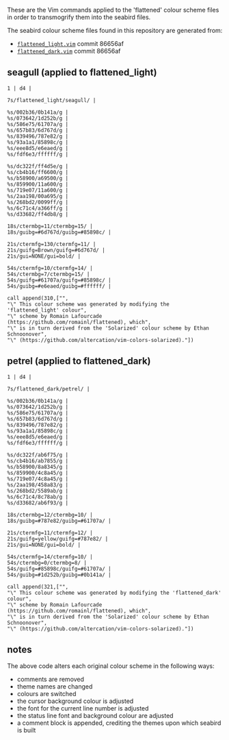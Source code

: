 These are the Vim commands applied to the 'flattened' colour scheme files in order to transmogrify them into the seabird files.

The seabird colour scheme files found in this repository are generated from:

- [`flattened_light.vim`](https://github.com/romainl/flattened/blob/master/colors/flattened_light.vim) commit 86656af
- [`flattened_dark.vim`](https://github.com/romainl/flattened/blob/master/colors/flattened_dark.vim) commit 86656af

## seagull (applied to flattened_light)

```
1 | d4 |

7s/flattened_light/seagull/ |

%s/002b36/0b141a/g |
%s/073642/1d252b/g |
%s/586e75/61707a/g |
%s/657b83/6d767d/g |
%s/839496/787e82/g |
%s/93a1a1/85898c/g |
%s/eee8d5/e6eaed/g |
%s/fdf6e3/ffffff/g |

%s/dc322f/ff4d5e/g |
%s/cb4b16/ff6600/g |
%s/b58900/a69500/g |
%s/859900/11a600/g |
%s/719e07/11a600/g |
%s/2aa198/00a695/g |
%s/268bd2/0099ff/g |
%s/6c71c4/a366ff/g |
%s/d33682/ff4db8/g |

18s/ctermbg=11/ctermbg=15/ |
18s/guibg=#6d767d/guibg=#85898c/ |

21s/ctermfg=130/ctermfg=11/ |
21s/guifg=Brown/guifg=#6d767d/ |
21s/gui=NONE/gui=bold/ |

54s/ctermfg=10/ctermfg=14/ |
54s/ctermbg=7/ctermbg=15/ |
54s/guifg=#61707a/guifg=#85898c/ |
54s/guibg=#e6eaed/guibg=#ffffff/ |

call append(310,["",
"\" This colour scheme was generated by modifying the 'flattened_light' colour",
"\" scheme by Romain Lafourcade (https://github.com/romainl/flattened), which",
"\" is in turn derived from the 'Solarized' colour scheme by Ethan Schnoonover",
"\" (https://github.com/altercation/vim-colors-solarized)."])
```

## petrel (applied to flattened_dark)

```
1 | d4 |

7s/flattened_dark/petrel/ |

%s/002b36/0b141a/g |
%s/073642/1d252b/g |
%s/586e75/61707a/g |
%s/657b83/6d767d/g |
%s/839496/787e82/g |
%s/93a1a1/85898c/g |
%s/eee8d5/e6eaed/g |
%s/fdf6e3/ffffff/g |

%s/dc322f/ab6f75/g |
%s/cb4b16/ab7855/g |
%s/b58900/8a8345/g |
%s/859900/4c8a45/g |
%s/719e07/4c8a45/g |
%s/2aa198/458a83/g |
%s/268bd2/5589ab/g |
%s/6c71c4/8c78ab/g |
%s/d33682/ab6f93/g |

18s/ctermbg=12/ctermbg=10/ |
18s/guibg=#787e82/guibg=#61707a/ |

21s/ctermfg=11/ctermfg=12/ |
21s/guifg=yellow/guifg=#787e82/ |
21s/gui=NONE/gui=bold/ |

54s/ctermfg=14/ctermfg=10/ |
54s/ctermbg=0/ctermbg=8/ |
54s/guifg=#85898c/guifg=#61707a/ |
54s/guibg=#1d252b/guibg=#0b141a/ |

call append(321,["",
"\" This colour scheme was generated by modifying the 'flattened_dark' colour",
"\" scheme by Romain Lafourcade (https://github.com/romainl/flattened), which",
"\" is in turn derived from the 'Solarized' colour scheme by Ethan Schnoonover",
"\" (https://github.com/altercation/vim-colors-solarized)."])
```

## notes

The above code alters each original colour scheme in the following ways:

- comments are removed
- theme names are changed
- colours are switched
- the cursor background colour is adjusted
- the font for the current line number is adjusted
- the status line font and background colour are adjusted
- a comment block is appended, crediting the themes upon which seabird is built
